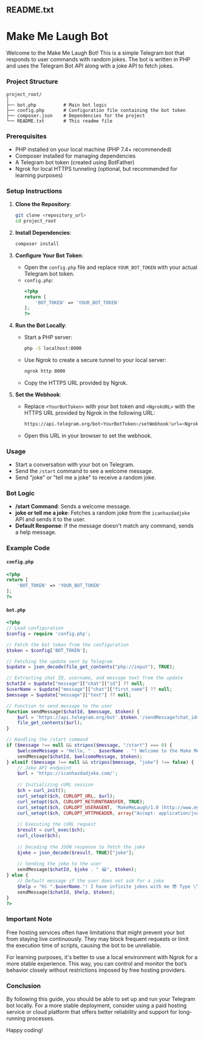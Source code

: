 ## README.txt

# Make Me Laugh Bot

Welcome to the Make Me Laugh Bot! This is a simple Telegram bot that responds to user commands with random jokes. The bot is written in PHP and uses the Telegram Bot API along with a joke API to fetch jokes.

### Project Structure

```
project_root/
│
├── bot.php          # Main bot logic
├── config.php       # Configuration file containing the bot token
├── composer.json    # Dependencies for the project
└── README.txt       # This readme file
```

### Prerequisites

- PHP installed on your local machine (PHP 7.4+ recommended)
- Composer installed for managing dependencies
- A Telegram bot token (created using BotFather)
- Ngrok for local HTTPS tunneling (optional, but recommended for learning purposes)

### Setup Instructions

1. **Clone the Repository**:
   ```sh
   git clone <repository_url>
   cd project_root
   ```

2. **Install Dependencies**:
   ```sh
   composer install
   ```

3. **Configure Your Bot Token**:
   - Open the `config.php` file and replace `YOUR_BOT_TOKEN` with your actual Telegram bot token.
   - `config.php`:
     ```php
     <?php
     return [
         'BOT_TOKEN' => 'YOUR_BOT_TOKEN'
     ];
     ?>
     ```

4. **Run the Bot Locally**:
   - Start a PHP server:
     ```sh
     php -S localhost:8000
     ```
   - Use Ngrok to create a secure tunnel to your local server:
     ```sh
     ngrok http 8000
     ```
   - Copy the HTTPS URL provided by Ngrok.

5. **Set the Webhook**:
   - Replace `<YourBotToken>` with your bot token and `<NgrokURL>` with the HTTPS URL provided by Ngrok in the following URL:
     ```sh
     https://api.telegram.org/bot<YourBotToken>/setWebhook?url=<NgrokURL>/bot.php
     ```
   - Open this URL in your browser to set the webhook.

### Usage

- Start a conversation with your bot on Telegram.
- Send the `/start` command to see a welcome message.
- Send "joke" or "tell me a joke" to receive a random joke.

### Bot Logic

- **/start Command**: Sends a welcome message.
- **joke or tell me a joke**: Fetches a random joke from the `icanhazdadjoke` API and sends it to the user.
- **Default Response**: If the message doesn't match any command, sends a help message.

### Example Code

#### `config.php`
```php
<?php
return [
    'BOT_TOKEN' => 'YOUR_BOT_TOKEN'
];
?>
```

#### `bot.php`
```php
<?php
// Load configuration
$config = require 'config.php';

// Fetch the bot token from the configuration
$token = $config['BOT_TOKEN'];

// Fetching the update sent by Telegram
$update = json_decode(file_get_contents("php://input"), TRUE);

// Extracting chat ID, username, and message text from the update
$chatId = $update["message"]["chat"]["id"] ?? null;
$userName = $update["message"]["chat"]["first_name"] ?? null;
$message = $update["message"]["text"] ?? null;

// Function to send message to the user
function sendMessage($chatId, $message, $token) {
    $url = 'https://api.telegram.org/bot'.$token.'/sendMessage?chat_id='.$chatId.'&text='.urlencode($message);
    file_get_contents($url);
}

// Handling the /start command
if ($message !== null && stripos($message, "/start") === 0) {
    $welcomeMessage = "Hello, " . $userName . "! Welcome to the Make Me Laugh bot. Type 'joke' or 'tell me a joke' to get a random joke!";
    sendMessage($chatId, $welcomeMessage, $token);
} elseif ($message !== null && stripos($message, "joke") !== false) {
    // Joke API endpoint
    $url = 'https://icanhazdadjoke.com/';
    
    // Initializing cURL session
    $ch = curl_init();
    curl_setopt($ch, CURLOPT_URL, $url);
    curl_setopt($ch, CURLOPT_RETURNTRANSFER, TRUE);
    curl_setopt($ch, CURLOPT_USERAGENT, 'MakeMeLaugh/1.0 (http://www.mysite.com/)');
    curl_setopt($ch, CURLOPT_HTTPHEADER, array("Accept: application/json"));
    
    // Executing the cURL request
    $result = curl_exec($ch);
    curl_close($ch);
    
    // Decoding the JSON response to fetch the joke
    $joke = json_decode($result, TRUE)["joke"];
    
    // Sending the joke to the user
    sendMessage($chatId, $joke . " 😂", $token);
} else {
    // Default message if the user does not ask for a joke
    $help = "Hi ".$userName."! I have infinite jokes with me 😎 Type \"Tell me a joke\" or just type \"Joke\", and I'll send you a random joke 😂";
    sendMessage($chatId, $help, $token);
}
?>
```

### Important Note

Free hosting services often have limitations that might prevent your bot from staying live continuously. They may block frequent requests or limit the execution time of scripts, causing the bot to be unreliable. 

For learning purposes, it's better to use a local environment with Ngrok for a more stable experience. This way, you can control and monitor the bot’s behavior closely without restrictions imposed by free hosting providers.

### Conclusion

By following this guide, you should be able to set up and run your Telegram bot locally. For a more stable deployment, consider using a paid hosting service or cloud platform that offers better reliability and support for long-running processes.

Happy coding!
